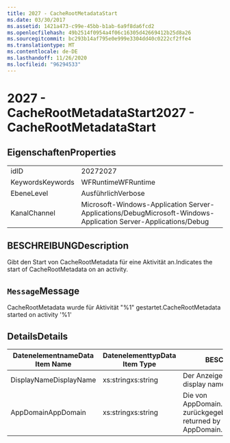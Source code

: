 ```yaml
---
title: 2027 - CacheRootMetadataStart
ms.date: 03/30/2017
ms.assetid: 1421a473-c99e-45bb-b1ab-6a9f8da6fcd2
ms.openlocfilehash: 49b2514f0954a4f06c16305d42669412b25d8a26
ms.sourcegitcommit: bc293b14af795e0e999e3304dd40c0222cf2ffe4
ms.translationtype: MT
ms.contentlocale: de-DE
ms.lasthandoff: 11/26/2020
ms.locfileid: "96294533"
---
```

# <a name="2027---cacherootmetadatastart"></a><span data-ttu-id="a0ce3-102">2027 - CacheRootMetadataStart</span><span class="sxs-lookup"><span data-stu-id="a0ce3-102">2027 - CacheRootMetadataStart</span></span>

## <a name="properties"></a><span data-ttu-id="a0ce3-103">Eigenschaften</span><span class="sxs-lookup"><span data-stu-id="a0ce3-103">Properties</span></span>  
  
|||  
|-|-|  
|<span data-ttu-id="a0ce3-104">id</span><span class="sxs-lookup"><span data-stu-id="a0ce3-104">ID</span></span>|<span data-ttu-id="a0ce3-105">2027</span><span class="sxs-lookup"><span data-stu-id="a0ce3-105">2027</span></span>|  
|<span data-ttu-id="a0ce3-106">Keywords</span><span class="sxs-lookup"><span data-stu-id="a0ce3-106">Keywords</span></span>|<span data-ttu-id="a0ce3-107">WFRuntime</span><span class="sxs-lookup"><span data-stu-id="a0ce3-107">WFRuntime</span></span>|  
|<span data-ttu-id="a0ce3-108">Ebene</span><span class="sxs-lookup"><span data-stu-id="a0ce3-108">Level</span></span>|<span data-ttu-id="a0ce3-109">Ausführlich</span><span class="sxs-lookup"><span data-stu-id="a0ce3-109">Verbose</span></span>|  
|<span data-ttu-id="a0ce3-110">Kanal</span><span class="sxs-lookup"><span data-stu-id="a0ce3-110">Channel</span></span>|<span data-ttu-id="a0ce3-111">Microsoft-Windows-Application Server-Applications/Debug</span><span class="sxs-lookup"><span data-stu-id="a0ce3-111">Microsoft-Windows-Application Server-Applications/Debug</span></span>|  
  
## <a name="description"></a><span data-ttu-id="a0ce3-112">BESCHREIBUNG</span><span class="sxs-lookup"><span data-stu-id="a0ce3-112">Description</span></span>  

 <span data-ttu-id="a0ce3-113">Gibt den Start von CacheRootMetadata für eine Aktivität an.</span><span class="sxs-lookup"><span data-stu-id="a0ce3-113">Indicates the start of CacheRootMetadata on an activity.</span></span>  
  
## <a name="message"></a><span data-ttu-id="a0ce3-114">`Message`</span><span class="sxs-lookup"><span data-stu-id="a0ce3-114">Message</span></span>  

 <span data-ttu-id="a0ce3-115">CacheRootMetadata wurde für Aktivität "%1" gestartet.</span><span class="sxs-lookup"><span data-stu-id="a0ce3-115">CacheRootMetadata started on activity '%1'</span></span>  
  
## <a name="details"></a><span data-ttu-id="a0ce3-116">Details</span><span class="sxs-lookup"><span data-stu-id="a0ce3-116">Details</span></span>  
  
|<span data-ttu-id="a0ce3-117">Datenelementname</span><span class="sxs-lookup"><span data-stu-id="a0ce3-117">Data Item Name</span></span>|<span data-ttu-id="a0ce3-118">Datenelementtyp</span><span class="sxs-lookup"><span data-stu-id="a0ce3-118">Data Item Type</span></span>|<span data-ttu-id="a0ce3-119">BESCHREIBUNG</span><span class="sxs-lookup"><span data-stu-id="a0ce3-119">Description</span></span>|  
|--------------------|--------------------|-----------------|  
|<span data-ttu-id="a0ce3-120">DisplayName</span><span class="sxs-lookup"><span data-stu-id="a0ce3-120">DisplayName</span></span>|<span data-ttu-id="a0ce3-121">xs:string</span><span class="sxs-lookup"><span data-stu-id="a0ce3-121">xs:string</span></span>|<span data-ttu-id="a0ce3-122">Der Anzeigename der Aktivität.</span><span class="sxs-lookup"><span data-stu-id="a0ce3-122">The display name of the activity.</span></span>|  
|<span data-ttu-id="a0ce3-123">AppDomain</span><span class="sxs-lookup"><span data-stu-id="a0ce3-123">AppDomain</span></span>|<span data-ttu-id="a0ce3-124">xs:string</span><span class="sxs-lookup"><span data-stu-id="a0ce3-124">xs:string</span></span>|<span data-ttu-id="a0ce3-125">Die von AppDomain.CurrentDomain.FriendlyName zurückgegebene Zeichenfolge.</span><span class="sxs-lookup"><span data-stu-id="a0ce3-125">The string returned by AppDomain.CurrentDomain.FriendlyName.</span></span>|
